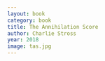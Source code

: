 ```yaml
---
layout: book
category: book
title: The Annihilation Score
author: Charlie Stross
year: 2018
image: tas.jpg
---
```

